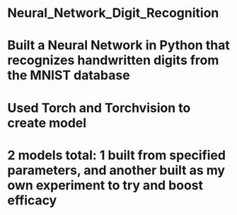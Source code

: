 # Neural_Network_Digit_Recognition
# Built a Neural Network in Python that recognizes handwritten digits from the MNIST database
# Used Torch and Torchvision to create model
# 2 models total: 1 built from specified parameters, and another built as my own experiment to try and boost efficacy
